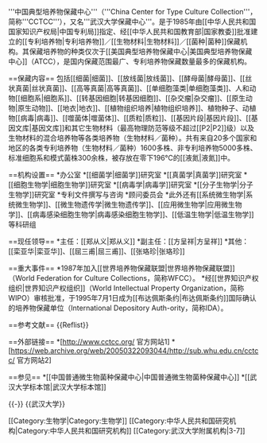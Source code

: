'''中国典型培养物保藏中心'''（'''China Center for Type Culture Collection'''，简称'''CCTCC'''），又名'''武汉大学保藏中心'''。是于1985年由[[中华人民共和国国家知识产权局|中国专利局]]指定、经[[中华人民共和国教育部|国家教委]]批准建立的[[专利培养物|专利培养物]]／[[生物材料|生物材料]]／[[菌种|菌种]]保藏机构。其保藏培养物的种类仅次于[[美国典型培养物保藏中心|美国典型培养物保藏中心]]（ATCC），是国内保藏范围最广、专利培养物保藏数量最多的保藏机构。

==保藏内容==
包括[[细菌|细菌]]、[[放线菌|放线菌]]、[[酵母菌|酵母菌]]、[[丝状真菌|丝状真菌]]、[[高等真菌|高等真菌]]、[[单细胞藻类|单细胞藻类]]、人和动物[[细胞系|细胞系]]、[[转基因细胞|转基因细胞]]、[[杂交瘤|杂交瘤]]、[[原生动物|原生动物]]、[[地衣|地衣]]、[[植物组织培养|植物组织培养]]、植物种子、动植物[[病毒|病毒]]、[[噬菌体|噬菌体]]、[[质粒|质粒]]、[[基因片段|基因片段]]、[[基因文库|基因文库]]和其它生物材料（最高物理防范等级不超过[[P2|P2]]级）以及生物材料的混合培养物等各类培养物（生物材料／菌种）。共有来自20多个国家和地区的各类专利培养物（生物材料／菌种）1600多株、非专利培养物5000多株、标准细胞系和模式菌株300余株，被存放在零下196℃的[[液氮|液氮]]中。 

==机构设置==
*办公室 
*[[细菌学|细菌学]]研究室 
*[[真菌学|真菌学]]研究室 
*[[细胞生物学|细胞生物学]]研究室 
*[[病毒学|病毒学]]研究室 
*[[分子生物学|分子生物学]]研究室 
*专利文件撰写与咨询 
*顾问委员会
*此外还有[[系统微生物学|系统微生物学]]、[[微生物遗传学|微生物遗传学]]、[[应用微生物学|应用微生物学]]、[[病毒感染细胞生物学|病毒感染细胞生物学]]、[[低温生物学|低温生物学]]等科研组 

==现任领导==
*主任：[[郑从义|郑从义]]
*副主任：[[方呈祥|方呈祥]]
*其他：[[栾亚华|栾亚华]]、[[屈三甫|屈三甫]]、[[张珞珍|张珞珍]]

==重大事件==
*1987年加入[[世界培养物保藏联盟|世界培养物保藏联盟]]（World Federation for Culture Collections，简称WFCC）。
*经[[世界知识产权组织|世界知识产权组织]]（World Intellectual Property Organization，简称WIPO）审核批准，于1995年7月1日成为[[布达佩斯条约|布达佩斯条约]]国际确认的培养物保藏单位（International Depository Auth-ority，简称IDA）。

==参考文献==
{{Reflist}}

==外部链接==
*[http://www.cctcc.org/ 官方网站1]
*[https://web.archive.org/web/20050322093044/http://sub.whu.edu.cn/cctcc/ 官方网站2]

==参见==
*[[中国普通微生物菌种保藏中心|中国普通微生物菌种保藏中心]]
*[[武汉大学标本馆|武汉大学标本馆]]

{{-}}
{{武汉大学}}

[[Category:生物学|Category:生物学]]
[[Category:中华人民共和国研究机构|Category:中华人民共和国研究机构]]
[[Category:武汉大学附属机构|3-7]]